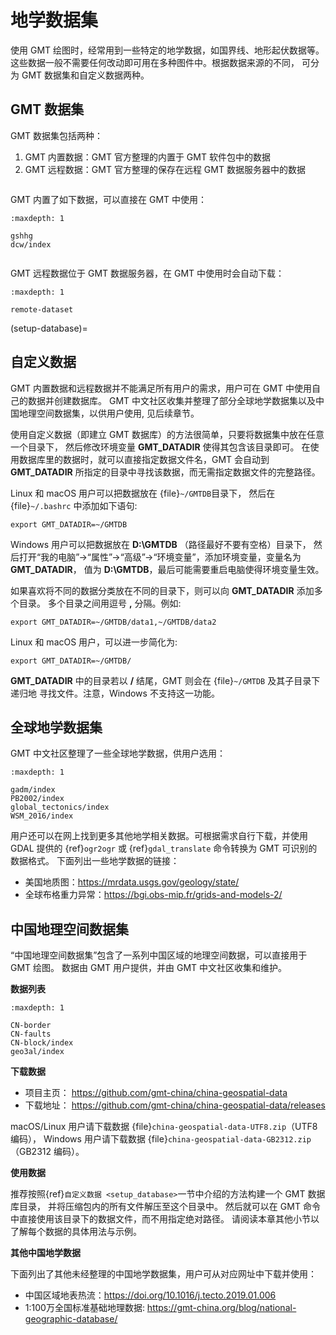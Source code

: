 # 地学数据集

使用 GMT 绘图时，经常用到一些特定的地学数据，如国界线、地形起伏数据等。
这些数据一般不需要任何改动即可用在多种图件中。根据数据来源的不同，
可分为 GMT 数据集和自定义数据两种。

## GMT 数据集

GMT 数据集包括两种：

1. GMT 内置数据：GMT 官方整理的内置于 GMT 软件包中的数据
2. GMT 远程数据：GMT 官方整理的保存在远程 GMT 数据服务器中的数据

```{rubric} GMT 内置数据
```

GMT 内置了如下数据，可以直接在 GMT 中使用：

```{toctree}
:maxdepth: 1

gshhg
dcw/index
```

```{rubric} GMT 远程数据
```

GMT 远程数据位于 GMT 数据服务器，在 GMT 中使用时会自动下载：

```{toctree}
:maxdepth: 1

remote-dataset
```


(setup-database)=
## 自定义数据

GMT 内置数据和远程数据并不能满足所有用户的需求，用户可在 GMT 中使用自己的数据并创建数据库。
GMT 中文社区收集并整理了部分全球地学数据集以及中国地理空间数据集，以供用户使用, 见后续章节。

使用自定义数据（即建立 GMT 数据库）的方法很简单，只要将数据集中放在任意一个目录下，
然后修改环境变量 **GMT_DATADIR** 使得其包含该目录即可。
在使用数据库里的数据时，就可以直接指定数据文件名，GMT 会自动到 **GMT_DATADIR**
所指定的目录中寻找该数据，而无需指定数据文件的完整路径。

Linux 和 macOS 用户可以把数据放在 {file}`~/GMTDB`目录下，
然后在 {file}`~/.bashrc` 中添加如下语句:

```
export GMT_DATADIR=~/GMTDB
```

Windows 用户可以把数据放在 **D:\\GMTDB** （路径最好不要有空格）目录下，
然后打开“我的电脑”->“属性”->“高级”->“环境变量”，添加环境变量，变量名为 **GMT_DATADIR**，
值为 **D:\\GMTDB**，最后可能需要重启电脑使得环境变量生效。

如果喜欢将不同的数据分类放在不同的目录下，则可以向 **GMT_DATADIR** 添加多个目录。
多个目录之间用逗号 **,** 分隔。例如:

```
export GMT_DATADIR=~/GMTDB/data1,~/GMTDB/data2
```

Linux 和 macOS 用户，可以进一步简化为:

```
export GMT_DATADIR=~/GMTDB/
```

**GMT_DATADIR** 中的目录若以 **/** 结尾，GMT 则会在 {file}`~/GMTDB` 及其子目录下递归地
寻找文件。注意，Windows 不支持这一功能。

## 全球地学数据集

GMT 中文社区整理了一些全球地学数据，供用户选用：

```{toctree}
:maxdepth: 1

gadm/index
PB2002/index
global_tectonics/index
WSM_2016/index
```

用户还可以在网上找到更多其他地学相关数据。可根据需求自行下载，并使用 GDAL 提供的
{ref}`ogr2ogr` 或 {ref}`gdal_translate` 命令转换为 GMT 可识别的数据格式。
下面列出一些地学数据的链接：

- 美国地质图：<https://mrdata.usgs.gov/geology/state/>
- 全球布格重力异常：<https://bgi.obs-mip.fr/grids-and-models-2/>


## 中国地理空间数据集

“中国地理空间数据集”包含了一系列中国区域的地理空间数据，可以直接用于 GMT 绘图。
数据由 GMT 用户提供，并由 GMT 中文社区收集和维护。

**数据列表**

```{toctree}
:maxdepth: 1

CN-border
CN-faults
CN-block/index
geo3al/index
```

**下载数据**

- 项目主页： <https://github.com/gmt-china/china-geospatial-data>
- 下载地址： <https://github.com/gmt-china/china-geospatial-data/releases>

macOS/Linux 用户请下载数据 {file}`china-geospatial-data-UTF8.zip`（UTF8 编码），
Windows 用户请下载数据 {file}`china-geospatial-data-GB2312.zip`（GB2312 编码）。

**使用数据**

推荐按照{ref}`自定义数据 <setup_database>`一节中介绍的方法构建一个 GMT 数据库目录，
并将压缩包内的所有文件解压至这个目录中。
然后就可以在 GMT 命令中直接使用该目录下的数据文件，而不用指定绝对路径。
请阅读本章其他小节以了解每个数据的具体用法与示例。

**其他中国地学数据**

下面列出了其他未经整理的中国地学数据集，用户可从对应网址中下载并使用：

- 中国区域地表热流：<https://doi.org/10.1016/j.tecto.2019.01.006>
- 1:100万全国标准基础地理数据: <https://gmt-china.org/blog/national-geographic-database/>

